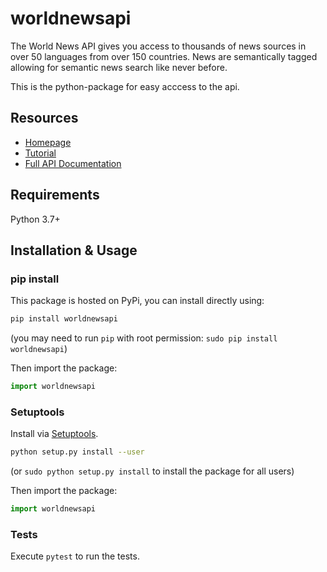 # worldnewsapi
The World News API gives you access to thousands of news sources in over 50 languages from over 150 countries. News are semantically tagged allowing for semantic news search like never before.

This is the python-package for easy acccess to the api.

## Resources

- [Homepage](https://worldnewsapi.com/)
- [Tutorial](https://worldnewsapi.com/docs/#Tutorial-Getting-Started)
- [Full API Documentation](https://github.com/ddsky/world-news-api-clients/blob/main/python/README.md)

## Requirements

Python 3.7+

## Installation & Usage
### pip install

This package is hosted on PyPi, you can install directly using:

```sh
pip install worldnewsapi
```
(you may need to run `pip` with root permission: `sudo pip install worldnewsapi`)

Then import the package:
```python
import worldnewsapi
```

### Setuptools

Install via [Setuptools](http://pypi.python.org/pypi/setuptools).

```sh
python setup.py install --user
```
(or `sudo python setup.py install` to install the package for all users)

Then import the package:
```python
import worldnewsapi
```

### Tests

Execute `pytest` to run the tests.

